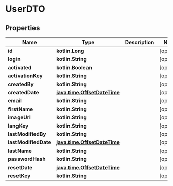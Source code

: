 
# UserDTO

## Properties
Name | Type | Description | Notes
------------ | ------------- | ------------- | -------------
**id** | **kotlin.Long** |  |  [optional]
**login** | **kotlin.String** |  |  [optional]
**activated** | **kotlin.Boolean** |  |  [optional]
**activationKey** | **kotlin.String** |  |  [optional]
**createdBy** | **kotlin.String** |  |  [optional]
**createdDate** | [**java.time.OffsetDateTime**](java.time.OffsetDateTime.md) |  |  [optional]
**email** | **kotlin.String** |  |  [optional]
**firstName** | **kotlin.String** |  |  [optional]
**imageUrl** | **kotlin.String** |  |  [optional]
**langKey** | **kotlin.String** |  |  [optional]
**lastModifiedBy** | **kotlin.String** |  |  [optional]
**lastModifiedDate** | [**java.time.OffsetDateTime**](java.time.OffsetDateTime.md) |  |  [optional]
**lastName** | **kotlin.String** |  |  [optional]
**passwordHash** | **kotlin.String** |  |  [optional]
**resetDate** | [**java.time.OffsetDateTime**](java.time.OffsetDateTime.md) |  |  [optional]
**resetKey** | **kotlin.String** |  |  [optional]



